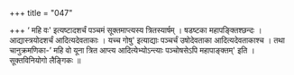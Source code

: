 +++
title = "047"

+++
‘ महि वः' इत्यष्टादशर्चं पञ्चमं सूक्तमाप्त्यस्य त्रितस्यार्षम् । षडष्टका महापङ्क्तिश्छन्दः । आद्यास्त्रयोदशर्चं आदित्यदेवताकाः । यच्च गोषु' इत्याद्याः पञ्चर्चं उषोदेवताका आदित्यदेवताकाश्च । तथा चानुक्रमणिका-’ महि वो यूना त्रित आप्त्य आदित्येभ्योऽन्त्याः पञ्चोषसेऽपि महापाङ्क्तम्' इति । सूक्तविनियोगो लैङ्गिकः ॥